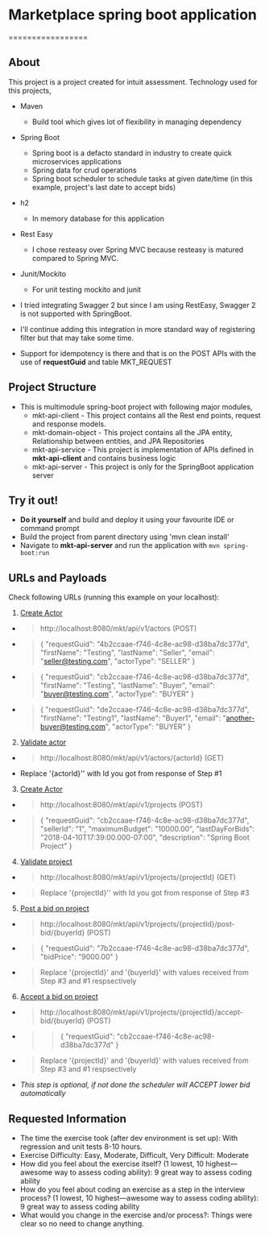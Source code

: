 # Marketplace spring boot application
=================

About
-----
This project is a project created for intuit assessment. Technology used for this projects, 
- Maven 
  - Build tool which gives lot of flexibility in managing dependency
- Spring Boot 
  - Spring boot is a defacto standard in industry to create quick microservices applications
  - Spring data for crud operations
  - Spring boot scheduler to schedule tasks at given date/time (in this example, project's last date to accept bids)
- h2 
  - In memory database for this application
- Rest Easy
  - I chose resteasy over Spring MVC because resteasy is matured compared to Spring MVC. 
- Junit/Mockito
  - For unit testing mockito and junit

- I tried integrating Swagger 2 but since I am using RestEasy, Swagger 2 is not supported with SpringBoot.
- I'll continue adding this integration in more standard way of registering filter but that may take some time. 
- Support for idempotency is there and that is on the POST APIs with the use of **requestGuid** and table MKT_REQUEST


Project Structure
------------------
* This is multimodule spring-boot project with following major modules,
  * mkt-api-client - This project contains all the Rest end points, request and response models.
  * mkt-domain-object - This project contains all the JPA entity, Relationship between entities, and JPA Repositories
  * mkt-api-service - This project is implementation of APIs defined in **mkt-api-client** and contains business logic
  * mkt-api-server - This project is only for the SpringBoot application server


Try it out!
-----------
* **Do it yourself** and build and deploy it using your favourite IDE or command prompt
* Build the project from parent directory using 'mvn clean install' 
* Navigate to **mkt-api-server** and run the application  with `mvn spring-boot:run`



URLs and Payloads
-----------------

Check following URLs (running this example on your localhost):

1. [Create Actor](http://localhost:8080/mkt/api/v1/actors)
  - > http://localhost:8080/mkt/api/v1/actors (POST)
  - > {
  "requestGuid": "4b2ccaae-f746-4c8e-ac98-d38ba7dc377d",
  "firstName": "Testing",
  "lastName": "Seller",
  "email": "seller@testing.com",
  "actorType": "SELLER"
}
  - > {
  "requestGuid": "cb2ccaae-f746-4c8e-ac98-d38ba7dc377d",
  "firstName": "Testing",
  "lastName": "Buyer",
  "email": "buyer@testing.com",
  "actorType": "BUYER"
}
  - > {
  "requestGuid": "de2ccaae-f746-4c8e-ac98-d38ba7dc377d",
  "firstName": "Testing1",
  "lastName": "Buyer1",
  "email": "another-buyer@testing.com",
  "actorType": "BUYER"
}

2. [Validate actor](http://localhost:8080/mkt/api/v1/actors/{actorId})
  - > http://localhost:8080/mkt/api/v1/actors/{actorId} (GET)
  - Replace '{actorId}'' with Id you got from response of Step #1

3. [Create Actor](http://localhost:8080/mkt/api/v1/projects)
  - > http://localhost:8080/mkt/api/v1/projects (POST)
  - > {
  "requestGuid": "cb2ccaae-f746-4c8e-ac98-d38ba7dc377d",
  "sellerId": "1",
  "maximumBudget": "10000.00",
  "lastDayForBids": "2018-04-10T17:39:00.000-07:00",
  "description": "Spring Boot Project"
}

4. [Validate project](http://localhost:8080/mkt/api/v1/projects/{projectId})
  - > http://localhost:8080/mkt/api/v1/projects/{projectId} (GET)
  - > Replace '{projectId}'' with Id you got from response of Step #3

5. [Post a bid on project](http://localhost:8080/mkt/api/v1/projects/{projectId}/post-bid/{buyerId})
  - > http://localhost:8080/mkt/api/v1/projects/{projectId}/post-bid/{buyerId} (POST)
  - > {
  "requestGuid": "7b2ccaae-f746-4c8e-ac98-d38ba7dc377d",
  "bidPrice": "9000.00"
}
  - > Replace '{projectId}' and '{buyerId}' with values received from Step #3 and #1 respsectively

6. [Accept a bid on project](http://localhost:8080/mkt/api/v1/projects/{projectId}/accept-bid/{buyerId}) 
  - > http://localhost:8080/mkt/api/v1/projects/{projectId}/accept-bid/{buyerId} (POST)
  - > > {
  "requestGuid": "cb2ccaae-f746-4c8e-ac98-d38ba7dc377d" 
  }
  - > Replace '{projectId}' and '{buyerId}' with values received from Step #3 and #1 respsectively
  - *This step is optional, if not done the scheduler will ACCEPT lower bid automatically*


Requested Information
-------------------------
* The time the exercise took (after dev environment is set up): With regression and unit tests 8-10 hours. 
* Exercise Difficulty: Easy, Moderate, Difficult, Very Difficult: Moderate
* How did you feel about the exercise itself? (1 lowest, 10 highest—awesome way to assess coding ability): 9 great way to assess coding ability
* How do you feel about coding an exercise as a step in the interview process?  (1 lowest, 10 highest—awesome way to assess coding ability): 9 great way to assess coding ability
* What would you change in the exercise and/or process?: Things were clear so no need to change anything. 
